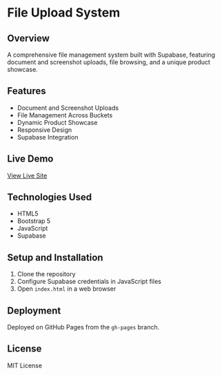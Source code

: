 # File Upload System

## Overview
A comprehensive file management system built with Supabase, featuring document and screenshot uploads, file browsing, and a unique product showcase.

## Features
- Document and Screenshot Uploads
- File Management Across Buckets
- Dynamic Product Showcase
- Responsive Design
- Supabase Integration

## Live Demo
 [View Live Site](https://guomengtao.github.io/file-upload-system/)

## Technologies Used
- HTML5
- Bootstrap 5
- JavaScript
- Supabase

## Setup and Installation
1. Clone the repository
2. Configure Supabase credentials in JavaScript files
3. Open `index.html` in a web browser

## Deployment
Deployed on GitHub Pages from the `gh-pages` branch.

## License
MIT License
